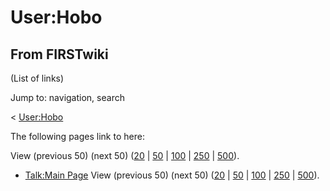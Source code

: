 # User:Hobo

## From FIRSTwiki

(List of links)

Jump to: navigation, search

< [User:Hobo](/index.php?title=User:Hobo&redirect=no "User:Hobo")

The following pages link to here:

View (previous 50) (next 50) ([20](/index.php?title=Special:Whatlinkshere/User:Hobo&limit=20&from=0 "Special:Whatlinkshere/User:Hobo") | [50](/index.php?title=Special:Whatlinkshere/User:Hobo&limit=50&from=0 "Special:Whatlinkshere/User:Hobo") | [100](/index.php?title=Special:Whatlinkshere/User:Hobo&limit=100&from=0 "Special:Whatlinkshere/User:Hobo") | [250](/index.php?title=Special:Whatlinkshere/User:Hobo&limit=250&from=0 "Special:Whatlinkshere/User:Hobo") | [500](/index.php?title=Special:Whatlinkshere/User:Hobo&limit=500&from=0 "Special:Whatlinkshere/User:Hobo")).

- [Talk:Main Page](Talk:Main_Page "Talk:Main Page") View (previous 50) (next 50) ([20](/index.php?title=Special:Whatlinkshere/User:Hobo&limit=20&from=0 "Special:Whatlinkshere/User:Hobo") | [50](/index.php?title=Special:Whatlinkshere/User:Hobo&limit=50&from=0 "Special:Whatlinkshere/User:Hobo") | [100](/index.php?title=Special:Whatlinkshere/User:Hobo&limit=100&from=0 "Special:Whatlinkshere/User:Hobo") | [250](/index.php?title=Special:Whatlinkshere/User:Hobo&limit=250&from=0 "Special:Whatlinkshere/User:Hobo") | [500](/index.php?title=Special:Whatlinkshere/User:Hobo&limit=500&from=0 "Special:Whatlinkshere/User:Hobo")).
